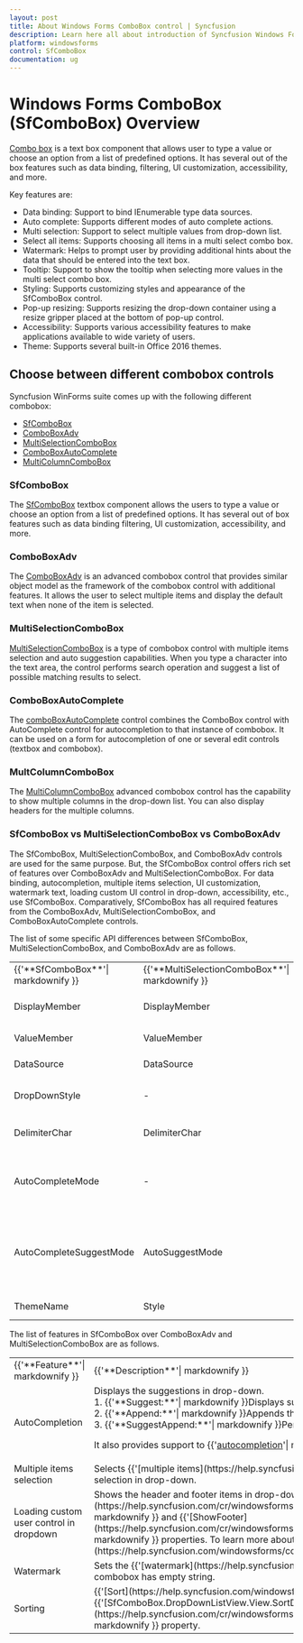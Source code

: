 ```yaml
---
layout: post
title: About Windows Forms ComboBox control | Syncfusion
description: Learn here all about introduction of Syncfusion Windows Forms ComboBox (SfComboBox) control and more details.
platform: windowsforms
control: SfComboBox
documentation: ug
---
```


# Windows Forms ComboBox (SfComboBox) Overview

[Combo box](https://www.syncfusion.com/winforms-ui-controls/combobox) is a text box component that allows user to type a value or choose an option from a list of predefined options. It has several out of the box features such as data binding, filtering, UI customization, accessibility, and more.

Key features are:

* Data binding: Support to bind IEnumerable type data sources.
* Auto complete: Supports different modes of auto complete actions.
* Multi selection: Support to select multiple values from drop-down list.
* Select all items: Supports choosing all items in a multi select combo box.
* Watermark: Helps to prompt user by providing additional hints about the data that should be entered into the text box.
* Tooltip: Support to show the tooltip when selecting more values in the multi select combo box.
* Styling: Supports customizing styles and appearance of the SfComboBox control.
* Pop-up resizing: Supports resizing the drop-down container using a resize gripper placed at the bottom of pop-up control.
* Accessibility:  Supports various accessibility features to make applications available to wide variety of users. 
* Theme: Supports several built-in Office 2016 themes.


## Choose between different combobox controls

Syncfusion WinForms suite comes up with the following different combobox:

* [SfComboBox](https://www.syncfusion.com/winforms-ui-controls/combobox)
* [ComboBoxAdv](https://help.syncfusion.com/windowsforms/classic/combobox/overview )
* [MultiSelectionComboBox](https://www.syncfusion.com/products/windows-forms/multiselection-combobox)
* [ComboBoxAutoComplete](https://help.syncfusion.com/windowsforms/classic/autocomplete/overview )
* [MultiColumnComboBox](https://www.syncfusion.com/products/windows-forms/multicolumn-combobox)

### SfComboBox

The [SfComboBox](https://help.syncfusion.com/windowsforms/combobox/overview) textbox component allows the users to type a value or choose an option from a list of predefined options. It has several out of box features such as data binding filtering, UI customization, accessibility, and more.

### ComboBoxAdv

The [ComboBoxAdv](https://help.syncfusion.com/windowsforms/classic/combobox/overview ) is an advanced combobox control that provides similar object model as the framework of the combobox control with additional features. It allows the user to select multiple items and display the default text when none of the item is selected.

### MultiSelectionComboBox

[MultiSelectionComboBox](https://help.syncfusion.com/windowsforms/classic/multiselectioncombobox/overview ) is a type of combobox control with multiple items selection and auto suggestion capabilities. When you type a character into the text area, the control performs search operation and suggest a list of possible matching results to select.

### ComboBoxAutoComplete

The [comboBoxAutoComplete](https://help.syncfusion.com/windowsforms/classic/autocomplete/overview ) control combines the ComboBox control with AutoComplete control for autocompletion to that instance of combobox. It can be used on a form for autocompletion of one or several edit controls (textbox and combobox). 

### MultColumnComboBox

The [MultiColumnComboBox](https://help.syncfusion.com/windowsforms/multicolumn-combobox/overview ) advanced combobox control has the capability to show multiple columns in the drop-down list. You can also display headers for the multiple columns.

### SfComboBox vs MultiSelectionComboBox vs ComboBoxAdv

The SfComboBox, MultiSelectionComboBox, and ComboBoxAdv controls are used for the same purpose. But, the SfComboBox control offers rich set of features over ComboBoxAdv and MultiSelectionComboBox. For data binding, autocompletion, multiple items selection, UI customization, watermark text, loading custom UI control in drop-down, accessibility, etc., use SfComboBox. Comparatively, SfComboBox has all required features from the ComboBoxAdv, MultiSelectionComboBox, and ComboBoxAutoComplete controls.

The list of some specific API differences between SfComboBox, MultiSelectionComboBox, and ComboBoxAdv are as follows.

<table>
<tr>
<td>
{{'**SfComboBox**'| markdownify }}
</td>
<td>
{{'**MultiSelectionComboBox**'| markdownify }}
</td>
<td>
{{'**ComboBoxAdv**'| markdownify }}
</td>
<td>
{{'**Description**'| markdownify }}
</td>
</tr>
<tr>
<td>
DisplayMember
</td>
<td>
DisplayMember
</td>
<td>
DisplayMember
</td>
<td>
Displays the underlying datasource.
</td>
</tr>
<tr>
<td>
ValueMember
</td>
<td>
ValueMember
</td>
<td>
ValueMember
</td>
<td>
Used as actual value of the items.
</td>
</tr>
<tr>
<td>
DataSource
</td>
<td>
DataSource
</td>
<td>
DataSource
</td>
<td>
Displays the bounded data.
</td>
</tr>
<tr>
<td>
DropDownStyle
</td>
<td>
-
</td>
<td>
DropDownStyle
</td>
<td>
Sets the value that specifies editing style of combobox.
</td>
</tr>
<tr>
<td>
DelimiterChar
</td>
<td>
DelimiterChar
</td>
<td>
-
</td>
<td>
Separates multiple selected items in the selected combobox.
</td>
</tr>
<tr>
<td>
AutoCompleteMode
</td>
<td>
-
</td>
<td>
AutoComplete
</td>
<td>
Sets the auto complete mode for SfComboBox and functionality for ComboBoxAdv.
</td>
</tr>
<tr>
<td>
AutoCompleteSuggestMode
</td>
<td>
AutoSuggestMode
</td>
<td>
-
</td>
<td>
Sets the mode for suggesting the drop-down list of AutoComplete Suggest and SuggestAppend modes.
</td>
</tr>
<tr>
<td>
ThemeName
</td>
<td>
Style
</td>
<td>
Style
</td>
<td>
Applies visual styles.
</td>
</tr>
</table>

The list of features in SfComboBox over ComboBoxAdv and MultiSelectionComboBox are as follows.

<table>
<tr>
<td>
{{'**Feature**'| markdownify }}
</td>
<td>
{{'**Description**'| markdownify }}
</td>
</tr>
<tr>
<td>
AutoCompletion
</td>
<td>
Displays the suggestions in drop-down.<br/>
1. {{'**Suggest:**'| markdownify }}Displays suggestion in the drop-down list.<br/>
2. {{'**Append:**'| markdownify }}Appends the first suggestion to text.<br/>
3. {{'**SuggestAppend:**'| markdownify }}Performs both ways.<br/>

It also provides support to {{'[autocompletion](https://help.syncfusion.com/windowsforms/combobox/autocomplete )'| markdownify }} based on case sensitivity.

</td>
</tr>
<tr>
<td>
Multiple items selection
</td>
<td>
Selects {{'[multiple items](https://help.syncfusion.com/windowsforms/combobox/selection#multi-selection )'| markdownify }} using the checkbox selection in drop-down.

</td>
</tr>
<tr>
<td>
Loading custom user control in dropdown
</td>
<td>
Shows the header and footer items in drop-down by enabling the {{'[ShowHeader](https://help.syncfusion.com/cr/windowsforms/Syncfusion.WinForms.ListView.SfListView.html#Syncfusion_WinForms_ListView_SfListView_ShowHeader)'| markdownify }} and {{'[ShowFooter](https://help.syncfusion.com/cr/windowsforms/Syncfusion.WinForms.ListView.SfListView.html#Syncfusion_WinForms_ListView_SfListView_ShowFooter)'| markdownify }} properties. To learn more about loading custom user control, refer to {{'[here](https://help.syncfusion.com/windowsforms/combobox/dropdown#load-custom-control-in-drop-down)'| markdownify }}.

</td>
</tr>
<tr>
<td>
Watermark
</td>
<td>
Sets the {{'[watermark](https://help.syncfusion.com/windowsforms/combobox/watermark )'| markdownify }} text to display hint in the editor portion when combobox has empty string.

</td>
</tr>
<tr>
<td>
Sorting
</td>
<td>
{{'[Sort](https://help.syncfusion.com/windowsforms/combobox/sorting )'| markdownify }} the data either in ascending or descending order using the {{'[SfComboBox.DropDownListView.View.SortDescriptors](https://help.syncfusion.com/cr/windowsforms/Syncfusion.DataSource.DataSource.html#Syncfusion_DataSource_DataSource_SortDescriptors)'| markdownify }} property.

</td>
</tr>
</table>
